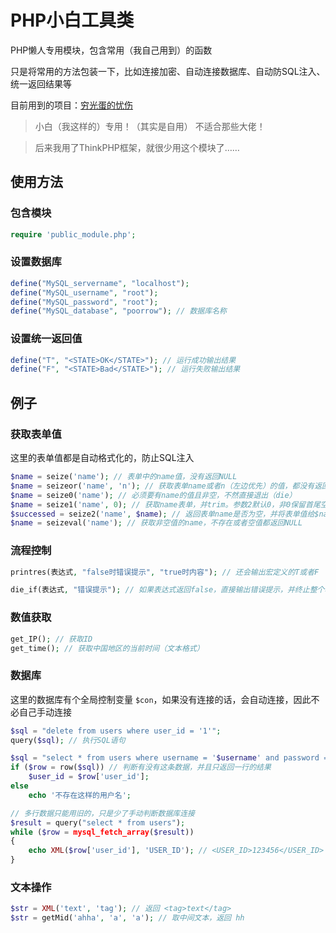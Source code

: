 PHP小白工具类
===

PHP懒人专用模块，包含常用（我自己用到）的函数

只是将常用的方法包装一下，比如连接加密、自动连接数据库、自动防SQL注入、统一返回结果等

目前用到的项目：[穷光蛋的忧伤](https://github.com/MRXY001/Poorrow.git)

> 小白（我这样的）专用！（其实是自用）
>  不适合那些大佬！

> 后来我用了ThinkPHP框架，就很少用这个模块了……



## 使用方法 

### 包含模块

```php
require 'public_module.php';
```



### 设置数据库

```php
define("MySQL_servername", "localhost");
define("MySQL_username", "root");
define("MySQL_password", "root");
define("MySQL_database", "poorrow"); // 数据库名称
```



### 设置统一返回值

```php
define("T", "<STATE>OK</STATE>"); // 运行成功输出结果
define("F", "<STATE>Bad</STATE>"); // 运行失败输出结果
```



## 例子

### 获取表单值

这里的表单值都是自动格式化的，防止SQL注入

```php
$name = seize('name'); // 表单中的name值，没有返回NULL
$name = seizeor('name', 'n'); // 获取表单name或者n（左边优先）的值，都没有返回NULL
$name = seize0('name'); // 必须要有name的值且非空，不然直接退出（die）
$name = seize1('name', 0); // 获取name表单，并trim。参数2默认0，非0保留首尾空）
$successed = seize2('name', $name); // 返回表单name是否为空，并将表单值给$name
$name = seizeval('name'); // 获取非空值的name，不存在或者空值都返回NULL
```



### 流程控制

```php
printres(表达式, "false时错误提示", "true时内容"); // 还会输出宏定义的T或者F

die_if(表达式, "错误提示"); // 如果表达式返回false，直接输出错误提示，并终止整个程序
```



### 数值获取

```php
get_IP(); // 获取ID
get_time(); // 获取中国地区的当前时间（文本格式）
```



### 数据库

这里的数据库有个全局控制变量 `$con`，如果没有连接的话，会自动连接，因此不必自己手动连接

```php
$sql = "delete from users where user_id = '1'";
query($sql); // 执行SQL语句
```

```php
$sql = "select * from users where username = '$username' and password = '$password'";
if ($row = row($sql)) // 判断有没有这条数据，并且只返回一行的结果
    $user_id = $row['user_id'];
else
    echo '不存在这样的用户名';
```

```php
// 多行数据只能用旧的，只是少了手动判断数据库连接
$result = query("select * from users");
while ($row = mysql_fetch_array($result))
{
    echo XML($row['user_id'], 'USER_ID'); // <USER_ID>123456</USER_ID>
}
```



### 文本操作

```php
$str = XML('text', 'tag'); // 返回 <tag>text</tag>
$str = getMid('ahha', 'a', 'a'); // 取中间文本，返回 hh
```

